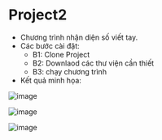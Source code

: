 # Project2
* Chương trình nhận diện số viết tay.
* Các bước cài đặt:
  - B1: Clone Project
  - B2: Downlaod các thư viện cần thiết
  - B3: chạy chương trình
* Kết quả minh họa:

![image](https://user-images.githubusercontent.com/62825098/119502218-e4b76b00-bd93-11eb-809c-6da2fe543d04.png)

![image](https://user-images.githubusercontent.com/62825098/119502245-f00a9680-bd93-11eb-92b3-10e7b9c73ce3.png)

![image](https://user-images.githubusercontent.com/62825098/119502273-f7ca3b00-bd93-11eb-95da-ff8328e5101b.png)
